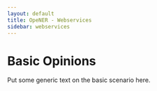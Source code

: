 ```yaml
---
layout: default
title: OpeNER - Webservices
sidebar: webservices
---
```


# Basic Opinions

Put some generic text on the basic scenario here.


